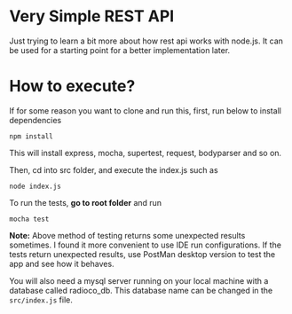 # Very Simple REST API 

Just trying to learn a bit more about how rest api works with node.js. It can be used for a starting point for a better implementation later.

# How to execute?

If for some reason you want to clone and run this, first, run below to install dependencies

```
npm install
```

This will install express,  mocha, supertest, request, bodyparser and so on.

Then, cd into src folder, and execute the index.js such as
```
node index.js
```

To run the tests, **go to root folder** and run
```
mocha test
```

**Note:** Above method of testing returns some unexpected results sometimes. I found it more convenient to use IDE run configurations. If the tests
return unexpected results, use PostMan desktop version to test the app and see how it behaves.

You will also need a mysql server running on your local machine with a database called radioco_db. This database name can be
changed in the ```src/index.js``` file. 

